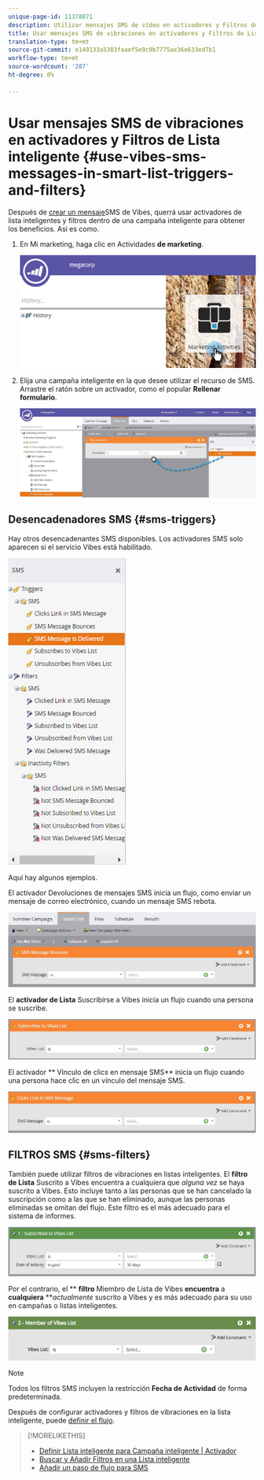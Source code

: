 ```yaml
---
unique-page-id: 11378871
description: Utilizar mensajes SMS de vídeo en activadores y Filtros de Lista inteligente - Documentos de marketing - Documentación del producto
title: Usar mensajes SMS de vibraciones en activadores y Filtros de Lista inteligente
translation-type: tm+mt
source-git-commit: e149133a5383faaef5e9c9b7775ae36e633ed7b1
workflow-type: tm+mt
source-wordcount: '287'
ht-degree: 0%

---
```



# Usar mensajes SMS de vibraciones en activadores y Filtros de Lista inteligente {#use-vibes-sms-messages-in-smart-list-triggers-and-filters}

Después de [crear un mensaje](create-a-vibes-sms-message.md)SMS de Vibes, querrá usar activadores de lista inteligentes y filtros dentro de una campaña inteligente para obtener los beneficios. Así es como.

1. En Mi marketing, haga clic en Actividades **de marketing**.

   ![](assets/image2016-7-28-9-3a48-3a32.png)

1. Elija una campaña inteligente en la que desee utilizar el recurso de SMS. Arrastre el ratón sobre un activador, como el popular **Rellenar formulario**.

   ![](assets/fills-out-form-pull-over.jpg)

## Desencadenadores SMS {#sms-triggers}

Hay otros desencadenantes SMS disponibles. Los activadores SMS solo aparecen si el servicio Vibes está habilitado.

![](assets/new-sms-search2.png)

Aquí hay algunos ejemplos.

El activador Devoluciones de mensajes SMS inicia un flujo, como enviar un mensaje de correo electrónico, cuando un mensaje SMS rebota.

![](assets/sms-message-bounces-real.jpg)

El **activador de Lista** Suscribirse a Vibes inicia un flujo cuando una persona se suscribe.

![](assets/subscribes-to-vibes-list-real.jpg)

El activador ** Vínculo de clics en mensaje SMS** inicia un flujo cuando una persona hace clic en un vínculo del mensaje SMS.

![](assets/clicks-link-in-sms-message.jpg)

## FILTROS SMS {#sms-filters}

También puede utilizar filtros de vibraciones en listas inteligentes. El **filtro de Lista** Suscrito a Vibes encuentra a cualquiera que *alguna vez* se haya suscrito a Vibes. Esto incluye tanto a las personas que se han cancelado la suscripción como a las que se han eliminado, aunque las personas eliminadas se omitan del flujo. Este filtro es el más adecuado para el sistema de informes.

![](assets/subscribed-to-vibes-list-filter-real.jpg)

Por el contrario, el ** **filtro** Miembro de Lista de Vibes **encuentra** a **cualquiera** ***actualmente* suscrito a Vibes y es más adecuado para su uso en campañas o listas inteligentes.

![](assets/image001.png)

>[!NOTE]
>
>Todos los filtros SMS incluyen la restricción **Fecha de Actividad** de forma predeterminada.

Después de configurar activadores y filtros de vibraciones en la lista inteligente, puede [definir el flujo](add-a-flow-step-for-sms.md).

>[!MORELIKETHIS]
>
>* [Definir Lista inteligente para Campaña inteligente | Activador](../../../product-docs/core-marketo-concepts/smart-campaigns/creating-a-smart-campaign/define-smart-list-for-smart-campaign-trigger.md)
>* [Buscar y Añadir Filtros en una Lista inteligente](../../../product-docs/core-marketo-concepts/smart-lists-and-static-lists/creating-a-smart-list/find-and-add-filters-to-a-smart-list.md)
>* [Añadir un paso de flujo para SMS](add-a-flow-step-for-sms.md)

>



